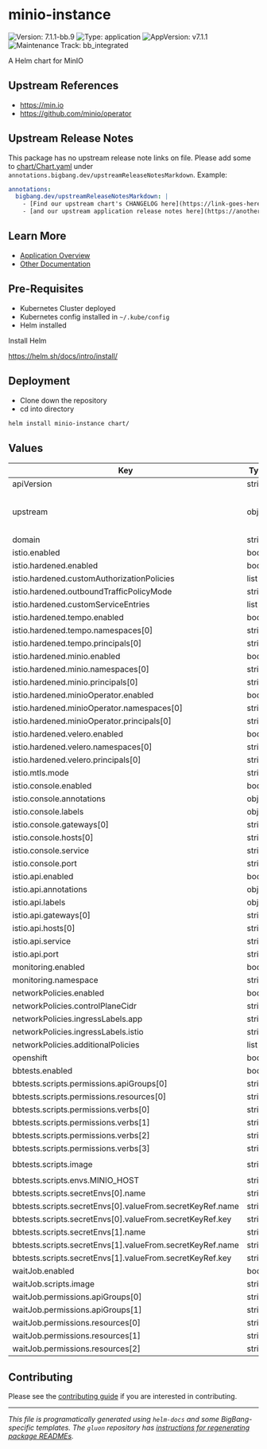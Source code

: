 <!-- Warning: Do not manually edit this file. See notes on gluon + helm-docs at the end of this file for more information. -->
# minio-instance

![Version: 7.1.1-bb.9](https://img.shields.io/badge/Version-7.1.1--bb.9-informational?style=flat-square) ![Type: application](https://img.shields.io/badge/Type-application-informational?style=flat-square) ![AppVersion: v7.1.1](https://img.shields.io/badge/AppVersion-v7.1.1-informational?style=flat-square) ![Maintenance Track: bb_integrated](https://img.shields.io/badge/Maintenance_Track-bb_integrated-green?style=flat-square)

A Helm chart for MinIO

## Upstream References

- <https://min.io>
- <https://github.com/minio/operator>

## Upstream Release Notes

This package has no upstream release note links on file. Please add some to [chart/Chart.yaml](chart/Chart.yaml) under `annotations.bigbang.dev/upstreamReleaseNotesMarkdown`.
Example:
```yaml
annotations:
  bigbang.dev/upstreamReleaseNotesMarkdown: |
    - [Find our upstream chart's CHANGELOG here](https://link-goes-here/CHANGELOG.md)
    - [and our upstream application release notes here](https://another-link-here/RELEASE_NOTES.md)
```

## Learn More

- [Application Overview](docs/overview.md)
- [Other Documentation](docs/)

## Pre-Requisites

- Kubernetes Cluster deployed
- Kubernetes config installed in `~/.kube/config`
- Helm installed

Install Helm

https://helm.sh/docs/intro/install/

## Deployment

- Clone down the repository
- cd into directory

```bash
helm install minio-instance chart/
```

## Values

| Key | Type | Default | Description |
|-----|------|---------|-------------|
| apiVersion | string | `"minio.min.io/v2"` |  |
| upstream | object | Upstream chart values | Values to pass to [the upstream minio chart](https://github.com/minio/operator/blob/master/helm/tenant/values.yaml) |
| domain | string | `"dev.bigbang.mil"` |  |
| istio.enabled | bool | `false` |  |
| istio.hardened.enabled | bool | `false` |  |
| istio.hardened.customAuthorizationPolicies | list | `[]` |  |
| istio.hardened.outboundTrafficPolicyMode | string | `"REGISTRY_ONLY"` |  |
| istio.hardened.customServiceEntries | list | `[]` |  |
| istio.hardened.tempo.enabled | bool | `false` |  |
| istio.hardened.tempo.namespaces[0] | string | `"tempo"` |  |
| istio.hardened.tempo.principals[0] | string | `"cluster.local/ns/tempo/sa/tempo-tempo"` |  |
| istio.hardened.minio.enabled | bool | `true` |  |
| istio.hardened.minio.namespaces[0] | string | `"minio"` |  |
| istio.hardened.minio.principals[0] | string | `"cluster.local/ns/minio/sa/minio-minio-minio-instance-sa"` |  |
| istio.hardened.minioOperator.enabled | bool | `true` |  |
| istio.hardened.minioOperator.namespaces[0] | string | `"minio-operator"` |  |
| istio.hardened.minioOperator.principals[0] | string | `"cluster.local/ns/minio-operator/sa/minio-operator"` |  |
| istio.hardened.velero.enabled | bool | `true` |  |
| istio.hardened.velero.namespaces[0] | string | `"velero"` |  |
| istio.hardened.velero.principals[0] | string | `"cluster.local/ns/velero/sa/velero"` |  |
| istio.mtls.mode | string | `"STRICT"` |  |
| istio.console.enabled | bool | `true` |  |
| istio.console.annotations | object | `{}` |  |
| istio.console.labels | object | `{}` |  |
| istio.console.gateways[0] | string | `"istio-system/main"` |  |
| istio.console.hosts[0] | string | `"minio.{{ .Values.domain }}"` |  |
| istio.console.service | string | `""` |  |
| istio.console.port | string | `""` |  |
| istio.api.enabled | bool | `true` |  |
| istio.api.annotations | object | `{}` |  |
| istio.api.labels | object | `{}` |  |
| istio.api.gateways[0] | string | `"istio-system/main"` |  |
| istio.api.hosts[0] | string | `"minio-api.{{ .Values.domain }}"` |  |
| istio.api.service | string | `""` |  |
| istio.api.port | string | `""` |  |
| monitoring.enabled | bool | `false` |  |
| monitoring.namespace | string | `"monitoring"` |  |
| networkPolicies.enabled | bool | `false` |  |
| networkPolicies.controlPlaneCidr | string | `"0.0.0.0/0"` |  |
| networkPolicies.ingressLabels.app | string | `"istio-ingressgateway"` |  |
| networkPolicies.ingressLabels.istio | string | `"ingressgateway"` |  |
| networkPolicies.additionalPolicies | list | `[]` |  |
| openshift | bool | `false` |  |
| bbtests.enabled | bool | `false` |  |
| bbtests.scripts.permissions.apiGroups[0] | string | `""` |  |
| bbtests.scripts.permissions.resources[0] | string | `"configmaps"` |  |
| bbtests.scripts.permissions.verbs[0] | string | `"create"` |  |
| bbtests.scripts.permissions.verbs[1] | string | `"delete"` |  |
| bbtests.scripts.permissions.verbs[2] | string | `"list"` |  |
| bbtests.scripts.permissions.verbs[3] | string | `"get"` |  |
| bbtests.scripts.image | string | `"registry1.dso.mil/ironbank/opensource/minio/mc:RELEASE.2025-08-13T08-35-41Z"` |  |
| bbtests.scripts.envs.MINIO_HOST | string | `"http://minio"` |  |
| bbtests.scripts.secretEnvs[0].name | string | `"SECRET_KEY"` |  |
| bbtests.scripts.secretEnvs[0].valueFrom.secretKeyRef.name | string | `"minio-access"` |  |
| bbtests.scripts.secretEnvs[0].valueFrom.secretKeyRef.key | string | `"secretkey"` |  |
| bbtests.scripts.secretEnvs[1].name | string | `"ACCESS_KEY"` |  |
| bbtests.scripts.secretEnvs[1].valueFrom.secretKeyRef.name | string | `"minio-access"` |  |
| bbtests.scripts.secretEnvs[1].valueFrom.secretKeyRef.key | string | `"accesskey"` |  |
| waitJob.enabled | bool | `true` |  |
| waitJob.scripts.image | string | `"registry1.dso.mil/ironbank/opensource/kubernetes/kubectl:v1.33.5"` |  |
| waitJob.permissions.apiGroups[0] | string | `"minio.min.io"` |  |
| waitJob.permissions.apiGroups[1] | string | `"minio.min.io/v2"` |  |
| waitJob.permissions.resources[0] | string | `"tenants"` |  |
| waitJob.permissions.resources[1] | string | `"tenant"` |  |
| waitJob.permissions.resources[2] | string | `"tenants.minio.min.io"` |  |

## Contributing

Please see the [contributing guide](./CONTRIBUTING.md) if you are interested in contributing.

---

_This file is programatically generated using `helm-docs` and some BigBang-specific templates. The `gluon` repository has [instructions for regenerating package READMEs](https://repo1.dso.mil/big-bang/product/packages/gluon/-/blob/master/docs/bb-package-readme.md)._

